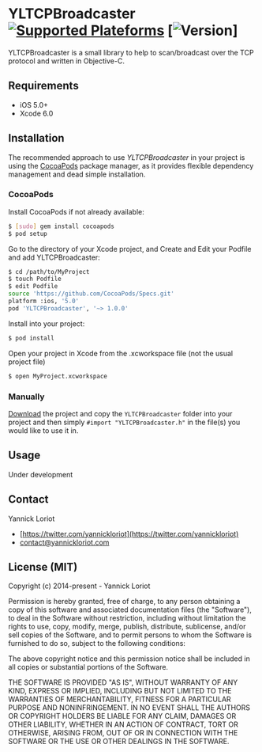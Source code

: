 # YLTCPBroadcaster [![Supported Plateforms](https://cocoapod-badges.herokuapp.com/p/YLTCPBroadcaster/badge.svg)](http://cocoadocs.org/docsets/YLTCPBroadcaster/) [![Version](https://cocoapod-badges.herokuapp.com/v/YLMoment/badge.svg)]

YLTCPBroadcaster is a small library to help to scan/broadcast over the TCP protocol and written in Objective-C.

## Requirements

- iOS 5.0+
- Xcode 6.0

## Installation

The recommended approach to use _YLTCPBroadcaster_ in your project is using the [CocoaPods](http://cocoapods.org/) package manager, as it provides flexible dependency management and dead simple installation.

### CocoaPods

Install CocoaPods if not already available:

``` bash
$ [sudo] gem install cocoapods
$ pod setup
```
Go to the directory of your Xcode project, and Create and Edit your Podfile and add YLTCPBroadcaster:

``` bash
$ cd /path/to/MyProject
$ touch Podfile
$ edit Podfile
source 'https://github.com/CocoaPods/Specs.git'
platform :ios, '5.0'
pod 'YLTCPBroadcaster', '~> 1.0.0'
```

Install into your project:

``` bash
$ pod install
```

Open your project in Xcode from the .xcworkspace file (not the usual project file)

``` bash
$ open MyProject.xcworkspace
```

### Manually

[Download](https://github.com/YannickL/YLTCPBroadcaster/archive/master.zip) the project and copy the `YLTCPBroadcaster` folder into your project and then simply `#import "YLTCPBroadcaster.h"` in the file(s) you would like to use it in.

## Usage

Under development

## Contact

Yannick Loriot
 - [https://twitter.com/yannickloriot](https://twitter.com/yannickloriot)
 - [contact@yannickloriot.com](mailto:contact@yannickloriot.com)


## License (MIT)

Copyright (c) 2014-present - Yannick Loriot

Permission is hereby granted, free of charge, to any person obtaining a copy
of this software and associated documentation files (the "Software"), to deal
in the Software without restriction, including without limitation the rights
to use, copy, modify, merge, publish, distribute, sublicense, and/or sell
copies of the Software, and to permit persons to whom the Software is
furnished to do so, subject to the following conditions:

The above copyright notice and this permission notice shall be included in
all copies or substantial portions of the Software.

THE SOFTWARE IS PROVIDED "AS IS", WITHOUT WARRANTY OF ANY KIND, EXPRESS OR
IMPLIED, INCLUDING BUT NOT LIMITED TO THE WARRANTIES OF MERCHANTABILITY,
FITNESS FOR A PARTICULAR PURPOSE AND NONINFRINGEMENT. IN NO EVENT SHALL THE
AUTHORS OR COPYRIGHT HOLDERS BE LIABLE FOR ANY CLAIM, DAMAGES OR OTHER
LIABILITY, WHETHER IN AN ACTION OF CONTRACT, TORT OR OTHERWISE, ARISING FROM,
OUT OF OR IN CONNECTION WITH THE SOFTWARE OR THE USE OR OTHER DEALINGS IN
THE SOFTWARE.
